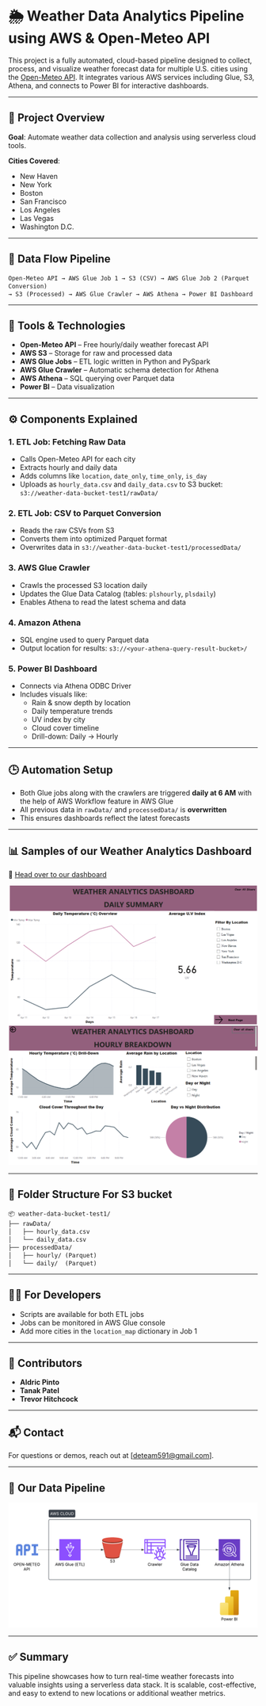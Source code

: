 
# 🌦️ Weather Data Analytics Pipeline using AWS & Open-Meteo API

This project is a fully automated, cloud-based pipeline designed to collect, process, and visualize weather forecast data for multiple U.S. cities using the [Open-Meteo API](https://open-meteo.com/). It integrates various AWS services including Glue, S3, Athena, and connects to Power BI for interactive dashboards.

---

## 📌 Project Overview

**Goal**: Automate weather data collection and analysis using serverless cloud tools.

**Cities Covered**:
- New Haven
- New York
- Boston
- San Francisco
- Los Angeles
- Las Vegas
- Washington D.C.

---

## 🔄 Data Flow Pipeline

```
Open-Meteo API → AWS Glue Job 1 → S3 (CSV) → AWS Glue Job 2 (Parquet Conversion) 
→ S3 (Processed) → AWS Glue Crawler → AWS Athena → Power BI Dashboard
```

---

## 🧰 Tools & Technologies

- **Open-Meteo API** – Free hourly/daily weather forecast API
- **AWS S3** – Storage for raw and processed data
- **AWS Glue Jobs** – ETL logic written in Python and PySpark
- **AWS Glue Crawler** – Automatic schema detection for Athena
- **AWS Athena** – SQL querying over Parquet data
- **Power BI** – Data visualization

---

## ⚙️ Components Explained

### 1. ETL Job: Fetching Raw Data
- Calls Open-Meteo API for each city
- Extracts hourly and daily data
- Adds columns like `location`, `date_only`, `time_only`, `is_day`
- Uploads as `hourly_data.csv` and `daily_data.csv` to S3 bucket:  
  `s3://weather-data-bucket-test1/rawData/`

### 2. ETL Job: CSV to Parquet Conversion
- Reads the raw CSVs from S3
- Converts them into optimized Parquet format
- Overwrites data in `s3://weather-data-bucket-test1/processedData/`

### 3. AWS Glue Crawler
- Crawls the processed S3 location daily
- Updates the Glue Data Catalog (tables: `plshourly`, `plsdaily`)
- Enables Athena to read the latest schema and data

### 4. Amazon Athena
- SQL engine used to query Parquet data
- Output location for results: `s3://<your-athena-query-result-bucket>/`

### 5. Power BI Dashboard
- Connects via Athena ODBC Driver
- Includes visuals like:
  - Rain & snow depth by location
  - Daily temperature trends
  - UV index by city
  - Cloud cover timeline
  - Drill-down: Daily → Hourly

---

## 🕒 Automation Setup

- Both Glue jobs along with the crawlers are triggered **daily at 6 AM** with the help of AWS Workflow feature in AWS Glue
- All previous data in `rawData/` and `processedData/` is **overwritten**
- This ensures dashboards reflect the latest forecasts

---

## 📊 Samples of our Weather Analytics Dashboard

🔗 [Head over to our dashboard](https://app.powerbi.com/links/3zxUjGdfVW?ctid=3c71cbab-b5ed-4f3b-ac0d-95509d6c0e93&pbi_source=linkShare)

![PAGE 1](https://github.com/DeTeam01/weather_analytics_dashboard/blob/main/weather_dashboard_pg_1.png)
![PAGE 2](https://github.com/DeTeam01/weather_analytics_dashboard/blob/main/weather_dashboard_pg_2.png)

---

## 📁 Folder Structure For S3 bucket

```
📦 weather-data-bucket-test1/
├── rawData/
│   ├── hourly_data.csv
│   └── daily_data.csv
├── processedData/
│   ├── hourly/ (Parquet)
│   └── daily/  (Parquet)
```

---

## 🧑‍💻 For Developers

- Scripts are available for both ETL jobs
- Jobs can be monitored in AWS Glue console
- Add more cities in the `location_map` dictionary in Job 1

---

## 🤝 Contributors

- **Aldric Pinto**
- **Tanak Patel**
- **Trevor Hitchcock**

---

## 📬 Contact

For questions or demos, reach out at [deteam591@gmail.com].

---

## 📎 Our Data Pipeline

![DE PIPELINE](https://github.com/DeTeam01/weather_analytics_dashboard/blob/main/AWS%20DE%20PIPELINE.png)

---

## ✅ Summary

This pipeline showcases how to turn real-time weather forecasts into valuable insights using a serverless data stack. It is scalable, cost-effective, and easy to extend to new locations or additional weather metrics.
